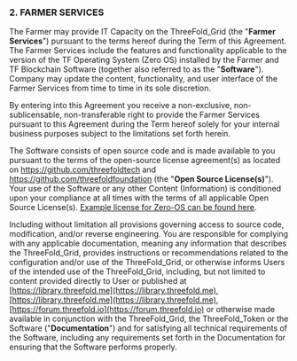 ### 2. FARMER SERVICES

The Farmer may provide IT Capacity on the ThreeFold_Grid (the "**Farmer Services**") pursuant to the terms hereof during the Term of this Agreement. The Farmer Services include the features and functionality applicable to the version of the TF Operating System (Zero OS) installed by the Farmer and TF Blockchain Software (together also referred to as the "**Software**"). Company may update the content, functionality, and user interface of the Farmer Services from time to time in its sole discretion.

By entering into this Agreement you receive a non-exclusive, non-sublicensable, non-transferable right to provide the Farmer Services pursuant to this Agreement during the Term hereof solely for your internal business purposes subject to the limitations set forth herein.

The Software consists of open source code and is made available to you pursuant to the terms of the open-source license agreement(s) as located on https://github.com/threefoldtech and https://github.com/threefoldfoundation (the "**Open Source License(s)**"). Your use of the Software or any other Content (Information) is conditioned upon your compliance at all times with the terms of all applicable Open Source License(s). [Example license for Zero-OS can be found here](https://github.com/threefoldtech/zos/blob/master/LICENCE).

Including without limitation all provisions governing access to source code, modification, and/or reverse engineering. You are responsible for complying with any applicable documentation, meaning any information that describes the ThreeFold_Grid, provides instructions or recommendations related to the configuration and/or use of the ThreeFold_Grid, or otherwise informs Users of the intended use of the ThreeFold_Grid, including, but not limited to content provided directly to User or published at [https://library.threefold.me](https://library.threefold.me), [https://library.threefold.me](https://library.threefold.me), [https://forum.threefold.io](https://forum.threefold.io) or otherwise made available in conjunction with the ThreeFold_Grid, the ThreeFold_Token or the Software ("**Documentation**") and for satisfying all technical requirements of the Software, including any requirements set forth in the Documentation for ensuring that the Software performs properly.

